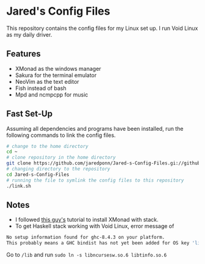 # Jared's Config Files

This repository contains the config files for my Linux set up. I run Void Linux as my daily driver.

## Features
* XMonad as the windows manager
* Sakura for the terminal emulator
* NeoVim as the text editor
* Fish instead of bash
* Mpd and ncmpcpp for music

## Fast Set-Up
Assuming all dependencies and programs have been installed, run the following commands to link the config files. 

```bash
# change to the home directory
cd ~
# clone repository in the home directory
git clone https://github.com/jaredponn/Jared-s-Config-Files.gi://github.com/jaredponn/Jared-s-Config-Files.git 
# changing directory to the repository
cd Jared-s-Config-Files
# running the file to symlink the config files to this repository
./link.sh
```

## Notes
 * I followed [this guy's](https://brianbuccola.com/how-to-install-xmonad-and-xmobar-via-stack/) tutorial to install XMonad with stack. 
 * To get Haskell stack working with Void Linux, error message of 
 ```bash
 No setup information found for ghc-8.4.3 on your platform.
 This probably means a GHC bindist has not yet been added for OS key 'linux64-ncurses6', 'linux64-tinfo6'.
 ```
 Go to `/lib` and run `sudo ln -s libncursesw.so.6 libtinfo.so.6`
 
 

